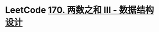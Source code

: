 # LeetCode [170. 两数之和 III - 数据结构设计](https://leetcode.cn/problems/two-sum-iii-data-structure-design/)



